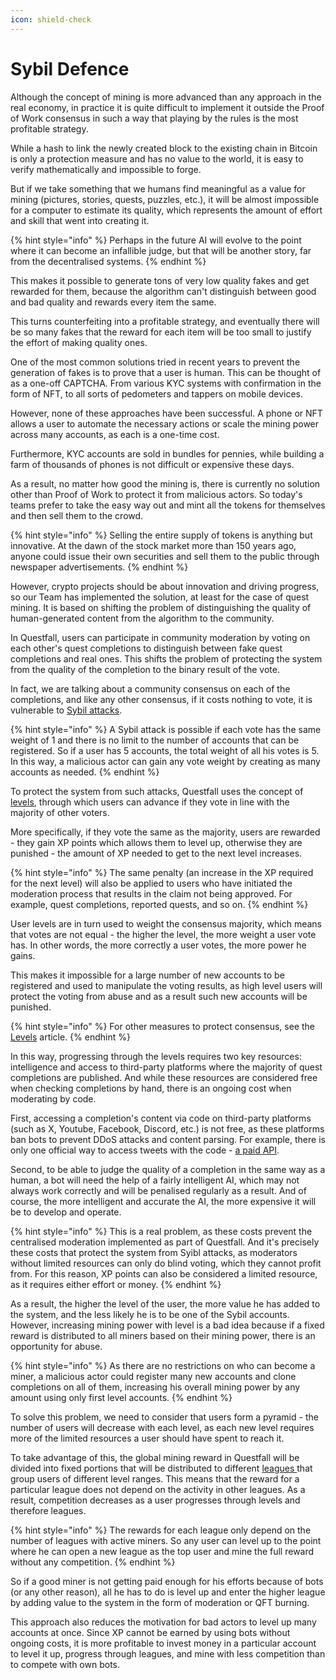 ```yaml
---
icon: shield-check
---
```


# Sybil Defence

Although the concept of mining is more advanced than any approach in the real economy, in practice it is quite difficult to implement it outside the Proof of Work consensus in such a way that playing by the rules is the most profitable strategy.

While a hash to link the newly created block to the existing chain in Bitcoin is only a protection measure and has no value to the world, it is easy to verify mathematically and impossible to forge.

But if we take something that we humans find meaningful as a value for mining (pictures, stories, quests, puzzles, etc.), it will be almost impossible for a computer to estimate its quality, which represents the amount of effort and skill that went into creating it.

{% hint style="info" %}
Perhaps in the future AI will evolve to the point where it can become an infallible judge, but that will be another story, far from the decentralised systems.
{% endhint %}

This makes it possible to generate tons of very low quality fakes and get rewarded for them, because the algorithm can't distinguish between good and bad quality and rewards every item the same.&#x20;

This turns counterfeiting into a profitable strategy, and eventually there will be so many fakes that the reward for each item will be too small to justify the effort of making quality ones.

One of the most common solutions tried in recent years to prevent the generation of fakes is to prove that a user is human. This can be thought of as a one-off CAPTCHA. From various KYC systems with confirmation in the form of NFT, to all sorts of pedometers and tappers on mobile devices.

However, none of these approaches have been successful. A phone or NFT allows a user to automate the necessary actions or scale the mining power across many accounts, as each is a one-time cost.

Furthermore, KYC accounts are sold in bundles for pennies, while building a farm of thousands of phones is not difficult or expensive these days.

As a result, no matter how good the mining is, there is currently no solution other than Proof of Work to protect it from malicious actors. So today's teams prefer to take the easy way out and mint all the tokens for themselves and then sell them to the crowd.

{% hint style="info" %}
Selling the entire supply of tokens is anything but innovative. At the dawn of the stock market more than 150 years ago, anyone could issue their own securities and sell them to the public through newspaper advertisements.
{% endhint %}

However, crypto projects should be about innovation and driving progress, so our Team has implemented the solution, at least for the case of quest mining. It is based on shifting the problem of distinguishing the quality of human-generated content from the algorithm to the community.

In Questfall, users can participate in community moderation by voting on each other's quest completions to distinguish between fake quest completions and real ones. This shifts the problem of protecting the system from the quality of the completion to the binary result of the vote.

In fact, we are talking about a community consensus on each of the completions, and like any other consensus, if it costs nothing to vote, it is vulnerable to [Sybil attacks](https://en.wikipedia.org/wiki/Sybil\_attack).&#x20;

{% hint style="info" %}
A Sybil attack is possible if each vote has the same weight of 1 and there is no limit to the number of accounts that can be registered. So if a user has 5 accounts, the total weight of all his votes is 5. In this way, a malicious actor can gain any vote weight by creating as many accounts as needed.
{% endhint %}

To protect the system from such attacks, Questfall uses the concept of [levels](../users/moderation.md), through which users can advance if they vote in line with the majority of other voters.&#x20;

More specifically, if they vote the same as the majority, users are rewarded - they gain XP points which allows them to level up, otherwise they are punished - the amount of XP needed to get to the next level increases.

{% hint style="info" %}
The same penalty (an increase in the XP required for the next level) will also be applied to users who have initiated the moderation process that results in the claim not being approved. For example, quest completions, reported quests, and so on.
{% endhint %}

User levels are in turn used to weight the consensus majority, which means that votes are not equal - the higher the level, the more weight a user vote has. In other words, the more correctly a user votes, the more power he gains.&#x20;

This makes it impossible for a large number of new accounts to be registered and used to manipulate the voting results, as high level users will protect the voting from abuse and as a result such new accounts will be punished.

{% hint style="info" %}
For other measures to protect consensus, see the [Levels](../users/moderation.md) article.
{% endhint %}

In this way, progressing through the levels requires two key resources: intelligence and access to third-party platforms where the majority of quest completions are published. And while these resources are considered free when checking completions by hand, there is an ongoing cost when moderating by code.

First, accessing a completion's content via code on third-party platforms (such as X, Youtube, Facebook, Discord, etc.) is not free, as these platforms ban bots to prevent DDoS attacks and content parsing. For example, there is only one official way to access tweets with the code - [a paid API](https://developer.x.com/en/docs/x-api/getting-started/about-x-api).

Second, to be able to judge the quality of a completion in the same way as a human, a bot will need the help of a fairly intelligent AI, which may not always work correctly and will be penalised regularly as a result. And of course, the more intelligent and accurate the AI, the more expensive it will be to develop and operate.

{% hint style="info" %}
This is a real problem, as these costs prevent the centralised moderation implemented as part of Questfall. And it's precisely these costs that protect the system from Syibl attacks, as moderators without limited resources can only do blind voting, which they cannot profit from. For this reason, XP points can also be considered a limited resource, as it requires either effort or money.
{% endhint %}

As a result, the higher the level of the user, the more value he has added to the system, and the less likely he is to be one of the Sybil accounts. However, increasing mining power with level is a bad idea because if a fixed reward is distributed to all miners based on their mining power, there is an opportunity for abuse.

{% hint style="info" %}
As there are no restrictions on who can become a miner, a malicious actor could register many new accounts and clone completions on all of them, increasing his overall mining power by any amount using only first level accounts.
{% endhint %}

To solve this problem, we need to consider that users form a pyramid - the number of users will decrease with each level, as each new level requires more of the limited resources a user should have spent to reach it.

To take advantage of this, the global mining reward in Questfall will be divided into fixed portions that will be distributed to different [leagues ](../users/leagues.md)that group users of different level ranges. This means that the reward for a particular league does not depend on the activity in other leagues. As a result, competition decreases as a user progresses through levels and therefore leagues.

{% hint style="info" %}
The rewards for each league only depend on the number of leagues with active miners. So any user can level up to the point where he can open a new league as the top user and mine the full reward without any competition.
{% endhint %}

So if a good miner is not getting paid enough for his efforts because of bots (or any other reason), all he has to do is level up and enter the higher league by adding value to the system in the form of moderation or QFT burning.

This approach also reduces the motivation for bad actors to level up many accounts at once. Since XP cannot be earned by using bots without ongoing costs, it is more profitable to invest money in a particular account to level it up, progress through leagues, and mine with less competition than to compete with own bots.
